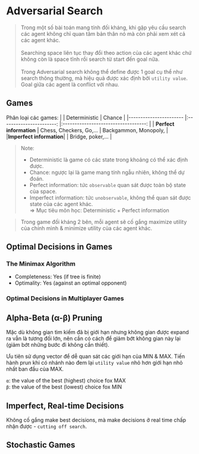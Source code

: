 # Adversarial Search
> Trong một số bài toán mang tính đối kháng, khi gặp yêu cầu search các agent không chỉ quan tâm bản thân nó mà còn phải xem xét cả các agent khác. <br> <br>
> Searching space liên tục thay đổi theo action của các agent khác chứ không còn là space tĩnh rồi search từ start đến goal nữa. <br> <br>
> Trong Adversarial search không thể define được 1 goal cụ thể như search thông thường, mà hiệu quả được xác định bởi `utility value`. Goal giữa các agent là conflict với nhau.<br>

## Games
Phân loại các games:
|                       	|      Deterministic      	|                Chance               	|
|-----------------------	|:-----------------------:	|:-----------------------------------:	|
| **Perfect information** | Chess, Checkers, Go,... 	| Backgammon, Monopoly,                	|
|**Imperfect information**|                         	| Bridge, poker,...                     |

> Note: <br>
> - Deterministic là game có các state trong khoảng có thể xác định được.<br>
> - Chance: ngược lại là game mang tính ngẫu nhiên, không thể dự đoán. <br>
> - Perfect information: tức `observable` quan sát được toàn bộ state của space. <br>
> - Imperfect information: tức `unobservable`, không thể quan sát được state của các agent khác. <br>
> => Mục tiêu môn học: Deterministic + Perfect information <br>

> Trong game đối kháng 2 bên, mỗi agent sẽ cố gắng maximize utility của chính mình & minimize utility của các agent khác. <br>

## Optimal Decisions in Games
### The Minimax Algorithm
- Completeness: Yes (if tree is finite)
- Optimality: Yes (against an optimal opponent)
### Optimal Decisions in Multiplayer Games

<div style="page-break-after: always;"></div>

## Alpha-Beta (α-β) Pruning
Mặc dù không gian tìm kiếm đã bị giới hạn nhưng không gian được expand ra vẫn là tương đối lớn, nên cần có cách để giảm bớt không gian này lại (giảm bớt những bước đi không cần thiết). <br>

Ưu tiên sử dụng vector để dễ quan sát các giới hạn của MIN & MAX. Tiến hành prun khi có nhánh nào đem lại `utility value` nhỏ hơn giới hạn nhỏ nhất ban đầu của MAX. <br>

`α`: the value of the best (highest) choice fox MAX <br>
`β`: the value of the best (lowest) choice fox MIN <br>

## Imperfect, Real-time Decisions
Không cố gắng make best decisions, mà make decisions ở real time chấp nhận được - `cutting off search`. <br>

## Stochastic Games